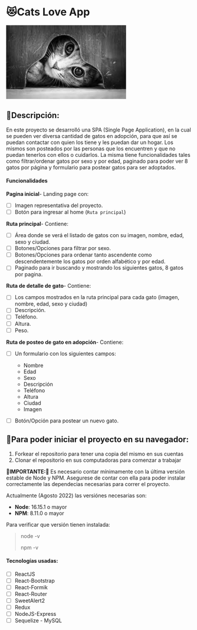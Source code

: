 # 😻Cats Love App

<p align="left">
  <img height="200" src="./cat.png" />
</p>

## 📝Descripción:

<p>En este proyecto se desarrolló una SPA (Single Page Application), en la cual se pueden ver diversa cantidad de gatos en adopción, para que así se puedan contactar con quien los tiene y les puedan dar un hogar. Los mismos son posteados por las personas que los encuentren y que no puedan tenerlos con ellos o cuidarlos. La misma tiene funcionalidades tales como filtrar/ordenar gatos por sexo y por edad, paginado para poder ver 8 gatos por página y formulario para postear gatos para ser adoptados.
</p>

#### Funcionalidades

__Pagina inicial__- Landing page con:
- [ ] Imagen representativa del proyecto.
- [ ] Botón para ingresar al home (`Ruta principal`)

__Ruta principal__- Contiene:
- [ ] Área donde se verá el listado de gatos con su imagen, nombre, edad, sexo y ciudad.
- [ ] Botones/Opciones para filtrar por sexo.
- [ ] Botones/Opciones para ordenar tanto ascendente como descendentemente los gatos por orden alfabético y por edad.
- [ ] Paginado para ir buscando y mostrando los siguientes gatos, 8 gatos por pagina.

__Ruta de detalle de gato__- Contiene:
- [ ] Los campos mostrados en la ruta principal para cada gato (imagen, nombre, edad, sexo y ciudad)
- [ ] Descripción.
- [ ] Teléfono.
- [ ] Altura.
- [ ] Peso.

__Ruta de posteo de gato en adopción__- Contiene:
- [ ] Un formulario con los siguientes campos:
  - Nombre
  - Edad
  - Sexo
  - Descripción
  - Teléfono
  - Altura
  - Ciudad
  - Imagen
- [ ] Botón/Opción para postear un nuevo gato.


## 🚀Para poder iniciar el proyecto en su navegador:

 1. Forkear el repositorio para tener una copia del mismo en sus cuentas
 2. Clonar el repositorio en sus computadoras para comenzar a trabajar


__🚨IMPORTANTE:🚨__ Es necesario contar mínimamente con la última versión estable de Node y NPM. Asegurese de contar con ella para poder instalar correctamente las dependecias necesarias para correr el proyecto.


Actualmente (Agosto 2022) las versiónes necesarias son:

 * __Node__: 16.15.1 o mayor
 * __NPM__: 8.11.0 o mayor

Para verificar que versión tienen instalada:

> node -v
>
> npm -v


#### Tecnologías usadas:
- [ ] ReactJS
- [ ] React-Bootstrap
- [ ] React-Formik
- [ ] React-Router
- [ ] SweetAlert2
- [ ] Redux
- [ ] NodeJS-Express
- [ ] Sequelize - MySQL
